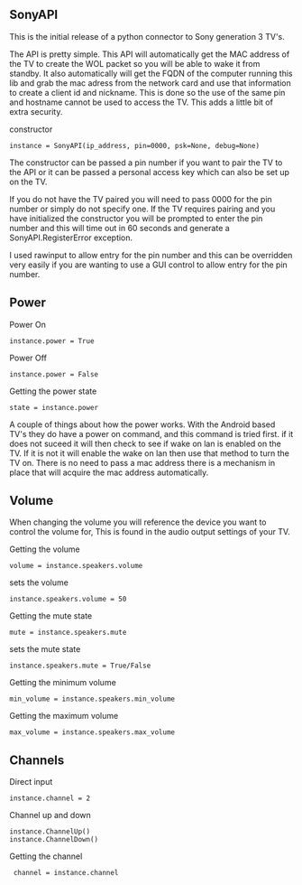 ## SonyAPI

This is the initial release of a python connector to Sony generation 3 TV's.

The API is pretty simple. This API will automatically get the MAC address of the TV to create the WOL packet  so you will be able to wake it from standby. It also automatically will get the FQDN of the computer running this lib and grab the mac adress from the network card and use that information to create a client id and nickname. This is done so the use of the same pin and hostname cannot be used to access the TV. This adds a little bit of extra security.

constructor

    instance = SonyAPI(ip_address, pin=0000, psk=None, debug=None)

The constructor can be passed a pin number if you want to pair the TV to the API or it can be passed a personal access key which can also be set up on the TV.

If you do not have the TV paired you will need to pass 0000 for the pin number or simply do not specify one. If the TV requires pairing and you have initialized the constructor you will be prompted to enter the pin number and this will time out in 60 seconds and generate a SonyAPI.RegisterError exception.

I used rawinput to allow entry for the pin number and this can be overridden very easily if you are wanting to use a GUI control to allow entry for the pin number.

## Power

Power On

    instance.power = True

Power Off

    instance.power = False

Getting the power state

    state = instance.power

A couple of things about how the power works. With the Android based TV's they do have a power on command, and this command is tried first. if it does not suceed it will then check to see if wake on lan is enabled on the TV. If it is not it will enable the wake on lan then use that method to turn the TV on. There is no need to pass a mac address there is a mechanism in place that will acquire the mac address automatically.


## Volume

When changing the volume you will reference the device you want to control the volume for, This is found in the audio output settings of your TV.

Getting the volume

    volume = instance.speakers.volume

sets the volume

    instance.speakers.volume = 50

Getting the mute state

    mute = instance.speakers.mute

sets the mute state

    instance.speakers.mute = True/False

Getting the minimum volume

    min_volume = instance.speakers.min_volume

Getting the maximum volume

    max_volume = instance.speakers.max_volume


## Channels

Direct input

    instance.channel = 2

Channel up and down

    instance.ChannelUp()
    instance.ChannelDown()

Getting the channel

     channel = instance.channel


